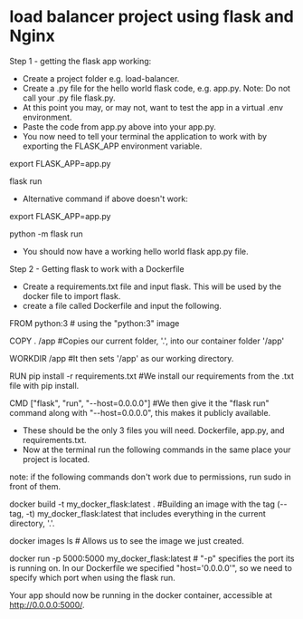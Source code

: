 # load balancer project using flask and Nginx

Step 1 - getting the flask app working:
- Create a project folder e.g. load-balancer.
- Create a .py file for the hello world flask code, e.g. app.py. Note: Do not call your .py file flask.py.
- At this point you may, or may not, want to test the app in a virtual .env environment.
- Paste the code from app.py above into your app.py. 
- You now need to tell your terminal the application to work with by exporting the FLASK_APP environment variable. 

export FLASK_APP=app.py

flask run

- Alternative command if above doesn't work:

export FLASK_APP=app.py

python -m flask run

- You should now have a working hello world flask app.py file.



Step 2 - Getting flask to work with a Dockerfile 
- Create a requirements.txt file and input flask. This will be used by the docker file to import flask. 
- create a file called Dockerfile and input the following.

FROM python:3 # using the "python:3" image

COPY . /app  #Copies our current folder, '.', into our container folder '/app'

WORKDIR /app  #It then sets '/app' as our working directory.

RUN pip install -r requirements.txt  #We install our requirements from the .txt file with pip install. 

CMD ["flask", "run", "--host=0.0.0.0"]  #We then give it the "flask run" command along with "--host=0.0.0.0", this makes it publicly available.

- These should be the only 3 files you will need. Dockerfile, app.py, and requirements.txt.
- Now at the terminal run the following commands in the same place your project is located. 

note: if the following commands don't work due to permissions, run sudo in front of them.

docker build -t my_docker_flask:latest .  #Building an image with the tag (--tag, -t) my_docker_flask:latest that includes everything in the current directory, '.'.

docker images ls # Allows us to see the image we just created. 

docker run -p 5000:5000 my_docker_flask:latest  # "-p" specifies the port its is running on. In our Dockerfile we specified "host='0.0.0.0'", so we need to specify which port when using the flask run. 

Your app should now be running in the docker container, accessible at http://0.0.0.0:5000/.  
